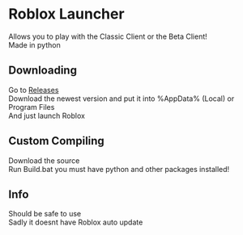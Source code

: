 # Roblox Launcher
Allows you to play with the Classic Client or the Beta Client!  
Made in python  
## Downloading
Go to [Releases](https://github.com/takoda121/Roblox-Launcher/releases)  
Download the newest version and put it into %AppData% (Local) or Program Files  
And just launch Roblox  
## Custom Compiling
Download the source  
Run Build.bat you must have python and other packages installed!  
## Info
Should be safe to use  
Sadly it doesnt have Roblox auto update  

